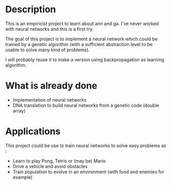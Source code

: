 Description
===========

This is an empiricist project to learn about ann and ga. I've never worked with neural networks and this is a first try.

The goal of this project is to implement a neural network which could be trained by a genetic algorithm (with a sufficient abstraction level to be usable to solve many kind of problems).

I will probably reuse it to make a version using backpropagation as learning algorithm.

What is already done
====================

* Implementation of neural networks
* DNA translation to build neural networks from a genetic code (double array)

Applications
============

This project could be use to train neural networks to solve easy problems as :

* Learn to play Pong, Tetris or (may be) Mario
* Drive a vehicle and avoid obstacles
* Train population to evolve in an environment (with food and enemies for example)
